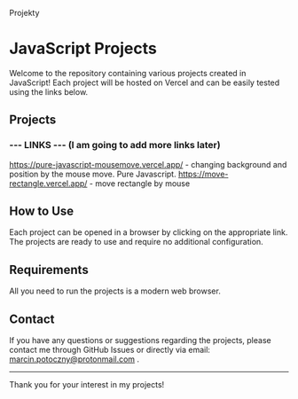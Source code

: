Projekty

# JavaScript Projects

Welcome to the repository containing various projects created in JavaScript! Each project will be hosted on Vercel and can be easily tested using the links below.

## Projects

### --- LINKS --- (I am going to add more links later)

https://pure-javascript-mousemove.vercel.app/ - changing background and position by the mouse move. Pure Javascript.
https://move-rectangle.vercel.app/ - move rectangle by mouse

## How to Use

Each project can be opened in a browser by clicking on the appropriate link. The projects are ready to use and require no additional configuration.

## Requirements

All you need to run the projects is a modern web browser.

## Contact

If you have any questions or suggestions regarding the projects, please contact me through GitHub Issues or directly via email: marcin.potoczny@protonmail.com .

---

Thank you for your interest in my projects!
